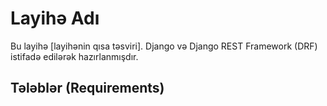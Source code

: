 # Layihə Adı

Bu layihə [layihənin qısa təsviri]. Django və Django REST Framework (DRF) istifadə edilərək hazırlanmışdır.

## Tələblər (Requirements)